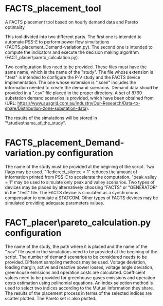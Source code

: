 # FACTS_placement_tool
A FACTS placement tool based on hourly demand data and Pareto optimality

This tool divided into two different parts. The first one is intended to automate PSS-E to perform power flow simultations (FACTS_placement_Demand-variation.py). The second one is intended to compute the indicators and execute the decision making algorithm (FACT_placer\pareto_calculation.py).

Two configuration files need to be provided. These files must have the same name, which is the name of the "study". The file whose extension is ".test" is intended to configure the P-V study and the FACTS device implementation. The one whose extension is ".scen" includes the information needed to create the demand scenarios. Demand data shoud be provided in a ".csv" file placed in the proper directory. A set of 8760 substation demand scenarios is provided, which have been obtained from (URL: https://www.ausgrid.com.au/Industry/Our-Research/Data-to-share/Distribution-zone-substation-data).

The results of the simulations will be stored in "\studies\name_of_the_study".

# FACTS_placement_Demand-variation.py configuration

The name of the study must be provided at the begining of the script. 
Two flags may be used. "Redicrect_silence = 1" reduces the amount of information printed from PSS-E to accelerate the computation. "peak_valley = 1" may be used to simulate only peak and valley scenarios. 
Two types of devices may be placed by alternatively choosing "FACTS" or "GENERATOR" in the ".test" file. The FACTS device is simulated as a synchronous compensator to emulate a STATCOM. Other types of FACTS devices may be simulated providing adequate parameters values.

# FACT_placer\pareto_calculation.py configuration

The name of the study, the path where it is placed and the name of the ".sav" file used in the simulations need to be provided at the begining of the script.
The number of demand scenarios to be considered needs to be provided. Different sampling methods may be used.
Voltage deviation, loading margin, active and reactive power losses, voltage angle deviation, greenhouse emissions and operation costs are calculated. Coefficient values need to be provided for greenhouse gases emissions and operation costs estimation using polinomial equations.
An index selection method is used to select two indices according to the Mutual Information they share.
The results of the placement process in terms of the selected indices are scatter plotted. The Pareto set is also plotted.

